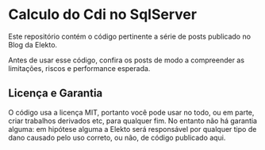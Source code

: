 # Calculo do Cdi no SqlServer

Este repositório contém o código pertinente a série de posts publicado no Blog da Elekto.

Antes de usar esse código, confira os posts de modo a compreender as limitações, riscos e performance esperada.

## Licença e Garantia

O código usa a licença MIT, portanto você pode usar no todo, ou em parte, criar trabalhos derivados etc, para qualquer fim. No entanto não há garantia alguma: em hipótese alguma a Elekto será responsável por qualquer tipo de dano causado pelo uso correto, ou não, de código publicado aqui.
